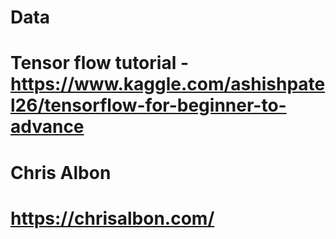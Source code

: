 # Data
# Tensor flow tutorial - https://www.kaggle.com/ashishpatel26/tensorflow-for-beginner-to-advance
# Chris Albon
# https://chrisalbon.com/
